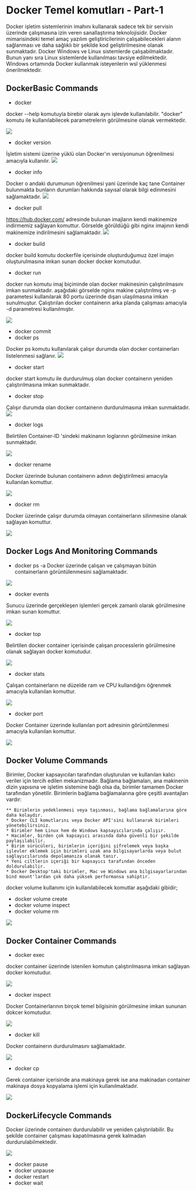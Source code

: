 # Docker Temel komutları - Part-1

Docker işletim sistemlerinin imahını kullanarak sadece tek bir servisin üzerinde çalışmasına izin veren sanallaştırma teknolojisidir. Docker mimarisindeki temel amaç yazılım geliştiricilerinin çalışabilecekleri alanın sağlanması ve daha sağlıklı bir şekilde kod geliştirilmesine olanak sunmaktadır.  Docker Windows ve Linux sistemlerde çalışabilmaktadır. Bunun yanı sıra Linux sistemlerde kullanılması tavsiye edilmektedir. 
Windows ortamında Docker kullanmak isteyenlerin wsl yüklenmesi önerilmektedir.


## DockerBasic Commands
* docker

docker --help komutuyla birebir olarak aynı işlevde kullanılabilir. "docker" komutu ile kullanılabilecek parametrelerin görülmesine olanak vermektedir.

![](https://github.com/mrtyildiz/Blog-Post/blob/main/Docker/img/docker.PNG?raw=true)

* docker version

İşletim sistemi üzerine yüklü olan Docker'ın versiyonunun öğrenilmesi amacıyla kullanılır.
![](https://github.com/mrtyildiz/Blog-Post/blob/main/Docker/img/docker.PNG?raw=true)


* docker info

Docker o andaki durumunun öğrenilmesi yani üzerinde kaç tane Container bulunmakta bunların durumları hakkında sayısal olarak bilgi edinmesini sağlamaktadır.
![](https://github.com/mrtyildiz/Blog-Post/blob/main/Docker/img/docker-info.PNG?raw=true)


* docker pull

https://hub.docker.com/ adresinde bulunan imajların kendi makinemize indirmemiz sağlayan komuttur. Görselde görüldüğü gibi nginx imajının kendi makinemize indirilmesini sağlamaktadır.
![](https://github.com/mrtyildiz/Blog-Post/blob/main/Docker/img/docker-pull.PNG?raw=true)

* docker build

docker build komutu dockerfile içerisinde oluşturduğumuz özel imajın oluşturulmasına imkan sunan docker docker komutudur.

* docker run

docker run komutu imaj biçiminde olan docker makinesinin çalıştırılmasını imkan sunmaktadır. aşağıdaki görselde nginx makine çalıştırılmış ve -p parametesi kullanılarak 80 portu üzerinde dışarı ulaşılmasına imkan sunulmuştur.
Çalıştırılan docker containerın arka planda çalışması amacıyla -d parametresi kullanılmıştır.

![](https://github.com/mrtyildiz/Blog-Post/blob/main/Docker/img/docker-run.PNG?raw=true)

* docker commit 
* docker ps

Docker ps komutu kullanılarak çalışır durumda olan docker containerları listelenmesi sağlanır.
![](https://github.com/mrtyildiz/Blog-Post/blob/main/Docker/img/docker-ps.PNG?raw=true)

* docker start


docker start komutu ile durdurulmuş olan docker containerın yeniden çalıştırılmasına imkan sunmaktadır.
* docker stop


Çalışır durumda olan docker containerın durdurulmasına imkan sunmaktadır.
![](https://github.com/mrtyildiz/Blog-Post/blob/main/Docker/img/docker-start.PNG?raw=true)

* docker logs

Belirtilen Container-ID 'sindeki makinanın loglarının görülmesine imkan sunmaktadır.

![](https://github.com/mrtyildiz/Blog-Post/blob/main/Docker/img/docker-logs.PNG?raw=true)

* docker rename

Docker üzerinde bulunan containerın adının değiştirilmesi amacıyla kullanılan komuttur.

![](https://github.com/mrtyildiz/Blog-Post/blob/main/Docker/img/docker-rename.PNG?raw=true)

* docker rm

Docker üzerinde çalışır durumda olmayan containerların silinmesine olanak sağlayan komuttur.

![](https://github.com/mrtyildiz/Blog-Post/blob/main/Docker/img/docker-rm.PNG?raw=true)


## Docker Logs And Monitoring Commands
* docker ps -a
Docker üzerinde çalışan ve çalışmayan bütün containerların görüntülenmesini sağlamaktadır.

![](https://github.com/mrtyildiz/Blog-Post/blob/main/Docker/img/docker-ps-a.PNG?raw=true)

* docker events

Sunucu üzerinde gerçekleşen işlemleri gerçek zamanlı olarak görülmesine imkan sunan komuttur.

![](https://github.com/mrtyildiz/Blog-Post/blob/main/Docker/img/docker-events.PNG?raw=true)

* docker top

Belirtilen docker container içerisinde çalışan processlerin görülmesine olanak sağlayan docker komutudur.

![](https://github.com/mrtyildiz/Blog-Post/blob/main/Docker/img/docker-top.PNG?raw=true)

* docker stats

Çalışan containerların ne düzelde ram ve CPU kullandığını öğrenmek amacıyla kullanılan komuttur.

![](https://github.com/mrtyildiz/Blog-Post/blob/main/Docker/img/docker-stats.PNG?raw=true)

* docker port

Docker Container üzerinde kullanılan port adresinin görüntülenmesi amacıyla kullanılan komuttur.

![](https://github.com/mrtyildiz/Blog-Post/blob/main/Docker/img/docker-port.PNG?raw=true)

## Docker Volume Commands

Birimler, Docker kapsayıcıları tarafından oluşturulan ve kullanılan kalıcı veriler için tercih edilen mekanizmadır. Bağlama bağlamaları, ana makinenin dizin yapısına ve işletim sistemine bağlı olsa da, birimler tamamen Docker tarafından yönetilir. Birimlerin bağlama bağlamalarına göre çeşitli avantajları vardır:

    ** Birimlerin yedeklenmesi veya taşınması, bağlama bağlamalarına göre daha kolaydır.
    * Docker CLI komutlarını veya Docker API'sini kullanarak birimleri yönetebilirsiniz.
    * Birimler hem Linux hem de Windows kapsayıcılarında çalışır.
    * Hacimler, birden çok kapsayıcı arasında daha güvenli bir şekilde paylaşılabilir.
    * Birim sürücüleri, birimlerin içeriğini şifrelemek veya başka işlevler eklemek için birimleri uzak ana bilgisayarlarda veya bulut sağlayıcılarında depolamanıza olanak tanır.
    * Yeni ciltlerin içeriği bir kapsayıcı tarafından önceden doldurulabilir.
    * Docker Desktop'taki birimler, Mac ve Windows ana bilgisayarlarından bind mount'lardan çok daha yüksek performansa sahiptir.
docker volume kullanımı için kullanılabilecek komutlar aşağıdaki gibidir;
* docker volume create
* docker volume inspect
* docker volume rm

![](https://github.com/mrtyildiz/Blog-Post/blob/main/Docker/img/docker-volume.PNG?raw=true)

## Docker Container Commands

* docker exec

docker container üzerinde istenilen komutun çalıştırılmasına imkan sağlayan docker komutudur.

![](https://github.com/mrtyildiz/Blog-Post/blob/main/Docker/img/docker-exec.PNG?raw=true)

* docker inspect

Docker Containerlarının birçok temel bilgisinin görülmesine imkan sununan dokcer komutudur.

![](https://github.com/mrtyildiz/Blog-Post/blob/main/Docker/img/docker-inspect.PNG?raw=true)


* docker kill

Docker containerın durdurulmasını sağlamaktadır.

![](https://github.com/mrtyildiz/Blog-Post/blob/main/Docker/img/docker-kill.PNG?raw=true)

* docker cp

Gerek container içerisinde ana makinaya gerek ise ana makinadan container makinaya dosya kopyalama işlemi için kullanılmaktadır.

![](https://github.com/mrtyildiz/Blog-Post/blob/main/Docker/img/docker-cp.PNG?raw=true)

## DockerLifecycle Commands

Docker üzerinde containerı durdurulabilir ve yeniden çalıştırılabilir. Bu şekilde container çalışması kapatılmasına gerek kalmadan durdurulabilmektedir.

![](https://github.com/mrtyildiz/Blog-Post/blob/main/Docker/img/docker-pause.PNG?raw=true)

* docker pause
* docker unpause
* docker restart
* docker wait
